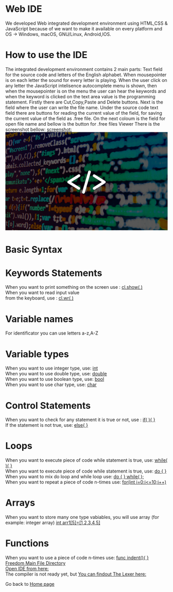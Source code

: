 
# Web IDE
We developed Web integrated development environment using HTML,CSS & JavaScript
because of we want to make it available on every platform and OS -> 
Windows, macOS, GNU/Linux, Android,IOS.

# How to use the IDE
The integrated development environment contains 2 main parts: 
Text field  for the source code and letters of the English alphabet. 
When mousepointer is on each letter the sound for every letter is playing. 
When the user click on any letter the JavaScript intelisence autocomplete menu 
is shown, then when the mousepointer is on the menu the user can hear the 
keywords and when the keyword is clicked on the text area value is the 
programming statement.
Firstly there are Cut,Copy,Paste and Delete buttons.
Next is the field where the user can write the file name.
Under the source code  text field there are buttons
for reading the current value of the field,
for saving  the current value of the field as .free file.
On the next coloum is the field for open file name
and bellow is the button for .free files Viewer
There is the screenshot 
bellow:
[screenshot:](http://gnulinux.000webhostapp.com/screen1.png)
![](_media/source.png)<br/>
 
# Basic Syntax
 
# Keywords Statements

When you want to print something
on the screen use : [cl.show(  )](#)<br/>
When you want to read input value  
from the keyboard, use : [cl.wr(  )](#)<br/>

# Variable names
For identificator you can use letters a-z,A-Z

# Variable types
When you want to use integer type,
use: [int ](#)<br/>
When you want to use double type,
use: [double ](#)<br/>
When you want to use boolean type,
use: [bool ](#)<br/>
When you want to use char type,
use: [char ](#)<br/>

# Control Statements
 When you want to check for any statement it is true or not,
 use : [if(  ){  }](#)<br/>
 If the statement is not true,
 use: [else{  }](#)<br/>

# Loops
When you want to  execute piece of code while statement
is true, use: [while( ){    }](#)<br/>
 When you want to  execute piece of code while statement
is true, use: [ do {  }](#)<br/>
When you want to mix do loop and
while loop use: [do {  } while(  );](#)<br/>
When you want to repeat a piece of code
n-times use: [for(int i=0;i<=10;i++)](#)<br/>
# Arrays
When you want to store many one type vabiables,
you will use array (for example: integer array) [int arr1[5]=[1,2,3,4,5]](#) 
<br/>
# Functions
When you want to use a piece of code
n-times use: [func indent(){ }](#)<br/>
[Freedom Main File Directory](https://vesotest.000webhostapp.com/Free/)<br/>
[Open IDE from here:](https://vesotest.000webhostapp.com/Free/FreeIDE.html)<br/>
The compiler is not ready yet, but
 [You can findout The Lexer 
here:](https://vesotest.000webhostapp.com/Free/Compiler/lexer.l)<br/>
 
Go back to [Home page](README.md) 
